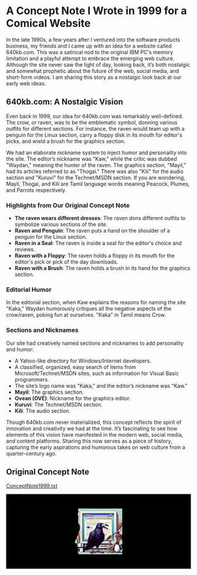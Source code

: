 # A Concept Note I Wrote in 1999 for a Comical Website

In the late 1990s, a few years after I ventured into the software products business, my friends and I came up with an idea for a website called 640kb.com. This was a satirical nod to the original IBM PC's memory limitation and a playful attempt to embrace the emerging web culture. Although the site never saw the light of day, looking back, it’s both nostalgic and somewhat prophetic about the future of the web, social media, and short-form videos. I am sharing this story as a nostalgic look back at our early web ideas.

## 640kb.com: A Nostalgic Vision

Even back in 1999, our idea for 640kb.com was remarkably well-defined. The crow, or raven, was to be the emblematic symbol, donning various outfits for different sections. For instance, the raven would team up with a penguin for the Linux section, carry a floppy disk in its mouth for editor's picks, and wield a brush for the graphics section.

We had an elaborate nickname system to inject humor and personality into the site. The editor’s nickname was "Kaw," while the critic was dubbed "Waydan," meaning the hunter of the raven. The graphics section, "Mayil," had its articles referred to as "Thogai." There was also "Kili" for the audio section and "Kuruvi" for the Technet/MSDN section. If you are wondering, Mayil, Thogai, and Kili are Tamil language words meaning Peacock, Plumes, and Parrots respectively.

### Highlights from Our Original Concept Note

- **The raven wears different dresses**: The raven dons different outfits to symbolize various sections of the site.
- **Raven and Penguin**: The raven puts a hand on the shoulder of a penguin for the Linux section.
- **Raven in a Seal**: The raven is inside a seal for the editor's choice and reviews.
- **Raven with a Floppy**: The raven holds a floppy in its mouth for the editor's pick or pick of the day downloads.
- **Raven with a Brush**: The raven holds a brush in its hand for the graphics section.

### Editorial Humor

In the editorial section, when Kaw explains the reasons for naming the site "Kaka," Waydan humorously critiques all the negative aspects of the crow/raven, poking fun at ourselves. "Kaka" in Tamil means Crow.

### Sections and Nicknames

Our site had creatively named sections and nicknames to add personality and humor:

- A Yahoo-like directory for Windows/Internet developers.
- A classified, organized, easy search of items from Microsoft/Technet/MSDN sites, such as information for Visual Basic programmers.
- The site’s logo name was "Kaka," and the editor’s nickname was "Kaw."
- **Mayil**: The graphics section.
- **Ovean (OVE)**: Nickname for the graphics editor.
- **Kuruvi**: The Technet/MSDN section.
- **Kili**: The audio section.

Though 640kb.com never materialized, this concept reflects the spirit of innovation and creativity we had at the time. It’s fascinating to see how elements of this vision have manifested in the modern web, social media, and content platforms. Sharing this now serves as a piece of history, capturing the early aspirations and humorous takes on web culture from a quarter-century ago.

## Original Concept Note

[ConceptNote1999.txt](/ConceptNote1999.txt)

![Preview Image](/github-preview.jpg)